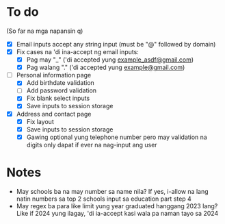 <!-- cspell: disable -->
# To do

(So far na mga napansin q)

-   [x] Email inputs accept any string input (must be "@" followed by domain)
-   [x] Fix cases na 'di ina-accept ng email inputs:
    -   [x] Pag may "\_" ('di accepted yung example_asdf@gmail.com)
    -   [x] Pag walang "." ('di accepted yung example@gmail.com)
-   [ ] Personal information page
    -   [x] Add birthdate validation
    -   [ ] Add password validation
    -   [x] Fix blank select inputs
    -   [x] Save inputs to session storage
-   [x] Address and contact page
    -   [x] Fix layout
    -   [x] Save inputs to session storage
    -   [x] Gawing optional yung telephone number pero may validation na digits only dapat if ever na nag-input ang user

# Notes

-   May schools ba na may number sa name nila? If yes, i-allow na lang natin numbers sa top 2 schools input sa education part step 4
-   May regex ba para like limit yung year graduated hanggang 2023 lang? Like if 2024 yung ilagay, 'di ia-accept kasi wala pa naman tayo sa 2024
